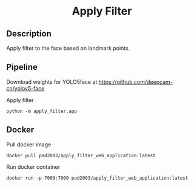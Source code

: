 <div align="center">

# Apply Filter

</div>

## Description

Apply filter to the face based on landmark points.

## Pipeline

Download weights for YOLO5face at https://github.com/deepcam-cn/yolov5-face

Apply filter

```
python -m apply_filter.app
```

## Docker

Pull docker image

```
docker pull pad2003/apply_filter_web_application:latest
```

Run docker container

```
docker run -p 7000:7000 pad2003/apply_filter_web_application:latest
```